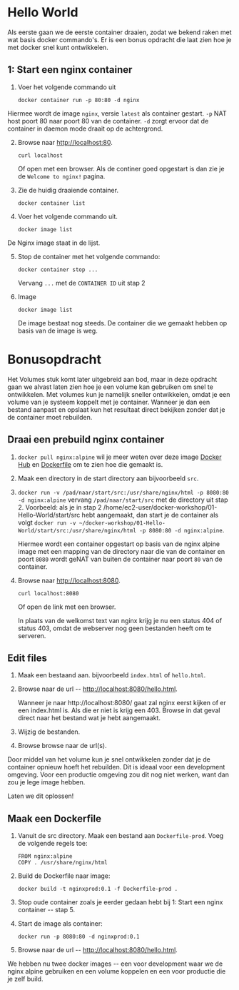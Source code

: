Hello World
===========

Als eerste gaan we de eerste container draaien, zodat we bekend raken met wat basis docker commando's. Er is een bonus opdracht die laat zien hoe je met docker snel kunt ontwikkelen.

1: Start een nginx container
---------------------------

1. Voer het volgende commando uit

   ```
   docker container run -p 80:80 -d nginx
   ```

Hiermee wordt de image `nginx`, versie `latest` als container gestart. `-p` NAT host poort 80 naar poort 80 van de container. `-d` zorgt ervoor dat de container in daemon mode draait op de achtergrond.

2. Browse naar [http://localhost:80](http://localhost:80).

   ```
   curl localhost
   ```
   
   Of open met een browser.
   Als de continer goed opgestart is dan zie je de `Welcome to nginx!` pagina.

3. Zie de huidig draaiende container.

   ```
   docker container list
   ```
4. Voer het volgende commando uit.

   ``` 
   docker image list
   ```

De Nginx image staat in de lijst.

5. Stop de container met het volgende commando:

   ```
   docker container stop ... 
   ```
   Vervang `...` met de `CONTAINER ID` uit stap 2

6. Image

   ```
   docker image list
   ```
   De image bestaat nog steeds. De container die we gemaakt hebben op basis van de image is weg.



Bonusopdracht
=============

Het Volumes stuk komt later uitgebreid aan bod, maar in deze opdracht gaan we alvast laten zien hoe je een volume kan gebruiken om snel te ontwikkelen. Met volumes kun je namelijk sneller ontwikkelen, omdat je een volume van je systeem koppelt met je container. Wanneer je dan een bestand aanpast en opslaat kun het resultaat direct bekijken zonder dat je de container moet rebuilden.

Draai een prebuild nginx container
----------------------------------

1. `docker pull nginx:alpine`  wil je meer weten over deze image [Docker Hub](https://hub.docker.com/_/nginx/) en [Dockerfile](https://github.com/nginxinc/docker-nginx/blob/590f9ba27d6d11da346440682891bee6694245f5/mainline/alpine/Dockerfile) om te zien hoe die gemaakt is.

2. Maak een directory in de start directory aan bijvoorbeeld `src`. 

3. `docker run -v /pad/naar/start/src:/usr/share/nginx/html -p 8080:80 -d nginx:alpine` vervang `/pad/naar/start/src` met de directory uit stap 2. Voorbeeld: als je in stap 2 /home/ec2-user/docker-workshop/01-Hello-World/start/src hebt aangemaakt, dan start je de container als volgt `docker run -v ~/docker-workshop/01-Hello-World/start/src:/usr/share/nginx/html -p 8080:80 -d nginx:alpine`.

   Hiermee wordt een container opgestart op basis van de nginx alpine image met een mapping van de directory naar die van de container en poort `8080` wordt geNAT van buiten de container naar poort `80` van de container. 

4. Browse naar [http://localhost:8080](http://localhost:8080).

   ```
   curl localhost:8080
   ```
   
   Of open de link met een browser.
   
   In plaats van de welkomst text van nginx krijg je nu een status 404 of status 403, omdat de webserver nog geen bestanden heeft om te serveren.

Edit files
----------

1. Maak een bestaand aan.  bijvoorbeeld `index.html` of `hello.html`.

2. Browse naar de url -- [http://localhost:8080/hello.html](http://localhost:8080/hello.html).

   Wanneer je naar http://localhost:8080/ gaat zal nginx eerst kijken of er een index.html is. Als die er niet is krijg een 403. Browse in dat geval direct naar het bestand wat je hebt aangemaakt.
   
3. Wijzig de bestanden.

4. Browse browse naar de url(s).

Door middel van het volume kun je snel ontwikkelen zonder dat je de container opnieuw hoeft het rebuilden. Dit is ideaal voor een development omgeving.
Voor een productie omgeving zou dit nog niet werken, want dan zou je lege image hebben.

Laten we dit oplossen!

Maak een Dockerfile
-------------------

1. Vanuit de src directory. Maak een bestand aan `Dockerfile-prod`. Voeg de volgende regels toe:

   ```
   FROM nginx:alpine
   COPY . /usr/share/nginx/html
   ```

2. Build de Dockerfile naar image:

   ```
   docker build -t nginxprod:0.1 -f Dockerfile-prod .
   ```

3. Stop oude container zoals je eerder gedaan hebt bij 1: Start een nginx container -- stap 5.

3. Start de image als container:

   ```
   docker run -p 8080:80 -d nginxprod:0.1
   ```

4. Browse naar de url -- [http://localhost:8080/hello.html](http://localhost:8080/hello.html).

We hebben nu twee docker images -- een voor development waar we de nginx alpine gebruiken en een volume koppelen en een voor productie die je zelf build.
